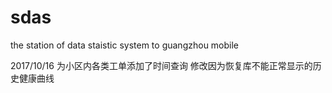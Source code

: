 # sdas
the station of data staistic system to guangzhou mobile

2017/10/16 为小区内各类工单添加了时间查询
           修改因为恢复库不能正常显示的历史健康曲线